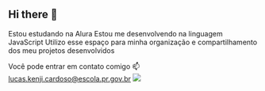 ## Hi there 👋

Estou estudando na Alura
Estou me desenvolvendo na linguagem JavaScript
Utilizo esse espaço para minha organização e compartilhamento dos meu projetos desenvolvidos

Você pode entrar em contato comigo 📫
lucas.kenji.cardoso@escola.pr.gov.br
![](https://media4.giphy.com/media/v1.Y2lkPTc5MGI3NjExODh4OHBhN3Nnb3lmNXVwYXp0NXR2eHcyMXRmamp1YzZ3bXg1MzR1YyZlcD12MV9pbnRlcm5hbF9naWZfYnlfaWQmY3Q9Zw/fUQ4rhUZJYiQsas6WD/giphy.webp)
